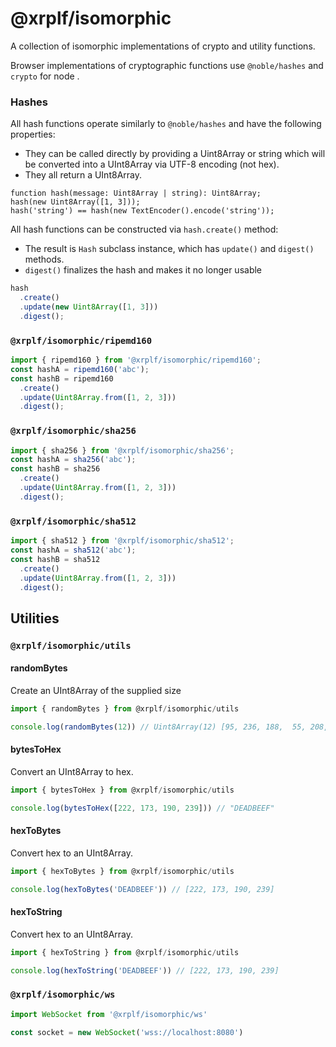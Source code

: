 # @xrplf/isomorphic

A collection of isomorphic implementations of crypto and utility functions.

Browser implementations of cryptographic functions use `@noble/hashes` and `crypto` for node .

### Hashes

All hash functions operate similarly to `@noble/hashes` and have the following properties:

- They can be called directly by providing a Uint8Array or string which will be converted into a UInt8Array via UTF-8 encoding (not hex).
- They all return a UInt8Array.

```
function hash(message: Uint8Array | string): Uint8Array;
hash(new Uint8Array([1, 3]));
hash('string') == hash(new TextEncoder().encode('string'));
```

All hash functions can be constructed via `hash.create()` method:

- The result is `Hash` subclass instance, which has `update()` and `digest()` methods.
- `digest()` finalizes the hash and makes it no longer usable

```typescript
hash
  .create()
  .update(new Uint8Array([1, 3]))
  .digest();
```

### `@xrplf/isomorphic/ripemd160`
```typescript
import { ripemd160 } from '@xrplf/isomorphic/ripemd160';
const hashA = ripemd160('abc');
const hashB = ripemd160
  .create()
  .update(Uint8Array.from([1, 2, 3]))
  .digest();
```

### `@xrplf/isomorphic/sha256`

```typescript
import { sha256 } from '@xrplf/isomorphic/sha256';
const hashA = sha256('abc');
const hashB = sha256
  .create()
  .update(Uint8Array.from([1, 2, 3]))
  .digest();
```

### `@xrplf/isomorphic/sha512`

```typescript
import { sha512 } from '@xrplf/isomorphic/sha512';
const hashA = sha512('abc');
const hashB = sha512
  .create()
  .update(Uint8Array.from([1, 2, 3]))
  .digest();
```

## Utilities

### `@xrplf/isomorphic/utils`

#### randomBytes

Create an UInt8Array of the supplied size

```typescript
import { randomBytes } from @xrplf/isomorphic/utils

console.log(randomBytes(12)) // Uint8Array(12) [95, 236, 188,  55, 208, 128, 161, 249, 171, 57, 141, 7]
```

#### bytesToHex

Convert an UInt8Array to hex.

```typescript
import { bytesToHex } from @xrplf/isomorphic/utils

console.log(bytesToHex([222, 173, 190, 239])) // "DEADBEEF"
```

#### hexToBytes

Convert hex to an UInt8Array.

```typescript
import { hexToBytes } from @xrplf/isomorphic/utils

console.log(hexToBytes('DEADBEEF')) // [222, 173, 190, 239]
```

#### hexToString

Convert hex to an UInt8Array.

```typescript
import { hexToString } from @xrplf/isomorphic/utils

console.log(hexToString('DEADBEEF')) // [222, 173, 190, 239]
```

### `@xrplf/isomorphic/ws`

```typescript
import WebSocket from '@xrplf/isomorphic/ws'

const socket = new WebSocket('wss://localhost:8080')
```
